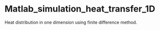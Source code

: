 # Matlab_simulation_heat_transfer_1D

Heat distribution in one dimension using finite difference method.
